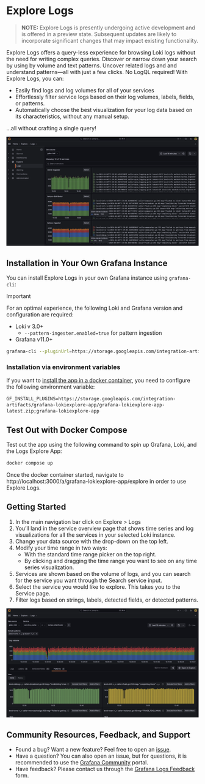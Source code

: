 # Explore Logs

> **__NOTE:__** Explore Logs is presently undergoing active development and is offered in a preview state. Subsequent updates are likely to incorporate significant changes that may impact existing functionality. 

Explore Logs offers a query-less experience for browsing Loki logs without the need for writing complex queries. Discover or narrow down your search by using by volume and text patterns. Uncover related logs and and understand patterns—all with just a few clicks. No LogQL required! With Explore Logs, you can:

- Easily find logs and log volumes for all of your services
- Effortlessly filter service logs based on their log volumes, labels, fields, or patterns.
- Automatically choose the best visualization for your log data based on its characteristics, without any manual setup.

...all without crafting a single query!

<img src="src/img/service_index.png" alt="app"/>

## Installation in Your Own Grafana Instance

You can install Explore Logs in your own Grafana instance using `grafana-cli`:
> [!IMPORTANT]  
> For an optimal experience, the following Loki and Grafana version and configuration are required:
> - Loki v 3.0+
>   - `--pattern-ingester.enabled=true` for pattern ingestion
> - Grafana v11.0+

```sh
grafana-cli --pluginUrl=https://storage.googleapis.com/integration-artifacts/grafana-lokiexplore-app/grafana-lokiexplore-app-latest.zip plugins install grafana-lokiexplore-app
```

### Installation via environment variables

If you want to [install the app in a docker container](https://grafana.com/docs/grafana/latest/setup-grafana/configure-docker/#install-plugins-in-the-docker-container), you need to configure the following environment variable:

```
GF_INSTALL_PLUGINS=https://storage.googleapis.com/integration-artifacts/grafana-lokiexplore-app/grafana-lokiexplore-app-latest.zip;grafana-lokiexplore-app
```

## Test Out with Docker Compose

Test out the app using the following command to spin up Grafana, Loki, and the Logs Explore App:

```sh
docker compose up
```

Once the docker container started, navigate to http://localhost:3000/a/grafana-lokiexplore-app/explore in order to use Explore Logs.

## Getting Started

1. In the main navigation bar click on Explore > Logs
2. You’ll land in the service overview page that shows time series and log visualizations for all the services in your selected Loki instance.
3. Change your data source with the drop-down on the top left.
4. Modify your time range in two ways:
   - With the standard time range picker on the top right.
   - By clicking and dragging the time range you want to see on any time series visualization.
5. Services are shown based on the volume of logs, and you can search for the service you want through the Search service input.
6. Select the service you would like to explore. This takes you to the Service page.
7. Filter logs based on strings, labels, detected fields, or detected patterns.

<img src="src/img/service_logs.png" alt="app"/>

## Community Resources, Feedback, and Support

- Found a bug? Want a new feature? Feel free to open an [issue](https://github.com/grafana/loki-explore/issues/new).
- Have a question? You can also open an issue, but for questions, it is recommended to use the [Grafana Community](https://community.grafana.com/) portal.
- Have feedback? Please contact us through the [Grafana Logs Feedback](https://docs.google.com/forms/d/e/1FAIpQLSdcnzb0QYBqzp3RkrXIxqYKzDdw8gf0feZkOu4eZSIPyTUY1w/viewform) form.

